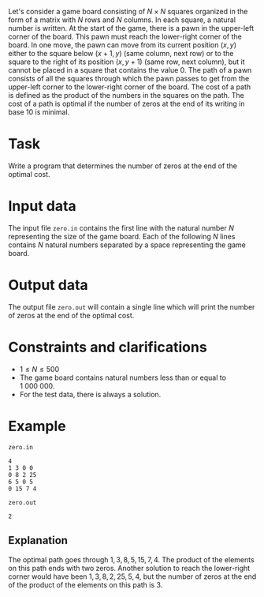 
Let's consider a game board consisting of $N \times N$ squares organized in the form of a matrix with $N$ rows and $N$ columns. In each square, a natural number is written. At the start of the game, there is a pawn in the upper-left corner of the board. This pawn must reach the lower-right corner of the board. In one move, the pawn can move from its current position $(x, y)$ either to the square below $(x+1, y)$ (same column, next row) or to the square to the right of its position $(x, y+1)$ (same row, next column), but it cannot be placed in a square that contains the value $0$. The path of a pawn consists of all the squares through which the pawn passes to get from the upper-left corner to the lower-right corner of the board. The cost of a path is defined as the product of the numbers in the squares on the path. The cost of a path is optimal if the number of zeros at the end of its writing in base $10$ is minimal.

# Task

Write a program that determines the number of zeros at the end of the optimal cost.

# Input data

The input file `zero.in` contains the first line with the natural number $N$ representing the size of the game board. Each of the following $N$ lines contains $N$ natural numbers separated by a space representing the game board.

# Output data

The output file `zero.out` will contain a single line which will print the number of zeros at the end of the optimal cost.

# Constraints and clarifications

* $1 \leq N \leq 500$
* The game board contains natural numbers less than or equal to $1 \ 000 \ 000$.
* For the test data, there is always a solution.

# Example

`zero.in`
```
4 
1 3 0 0 
0 8 2 25 
6 5 0 5 
0 15 7 4
```

`zero.out`
```
2
```

## Explanation

The optimal path goes through $1, 3, 8, 5, 15, 7, 4$. 
The product of the elements on this path ends with two zeros. 
Another solution to reach the lower-right corner would have been $1, 3, 8, 2, 25, 5, 4$, but the number of zeros at the end of the product of the elements on this path is $3$.
